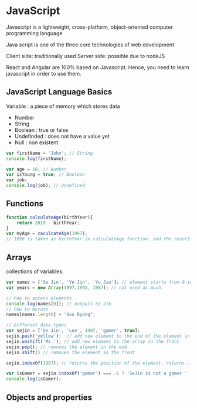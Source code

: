 # JavaScript
  
Javascript is a lightweight, cross-platform, object-oriented computer programming language

Java script is one of the three core technologies of web development

Client side: traditionally used
Server side: possible due to nodeJS

React and Angular are 100% based on Javascript.
Hence, you need to learn javascript in order to use them.


## JavaScript Language Basics
Variable : a piece of memory which stores data 
- Number
- String
- Boolean : true or false 
- Undefinded : does not have a value yet
- Null : non existent 
```javascript
var firstName = 'John'; // String 
console.log(firstName);

var age = 18; // Number
var isYoung = true; // Boolean 
var job;   
console.log(job); // Undefined 
```


## Functions 
```javascript
function calculateAge(birthYear){
    return 2019 - birthYear;
}
var myAge = caculcateAge(1997);
// 1990 is taken as birthYear in calculateAge function. and the result will be stored in age variable. 
```


## Arrays
collections of variables.
```javascript
var names = ['Se Jin', 'Ye Jin', 'Yu Jin']; // element starts from 0 index.  
var years = new Array(1997,1993, 1987); // not used as much.

// how to access elements
console.log(names[0]); // outputs Se Jin
// how to mutate
names[names.length] = 'Soo Ryong"; 

// Different data types
var sejin = ['Se Jin', 'Lee', 1997, 'gamer', true];
sejin.push('yellow');  // add new element to the end of the element in the end
sejin.unshift('Ms.'); // add new element to the array in the front 
sejin.pop(); // removes the element in the end 
sejin.shift() // removes the element in the front 

sejin.indexOf(1997); // returns the position of the element. returns -1 if not there.

var isGamer = sejin.indexOf('gamer') === -1 ? 'SeJin is not a gamer ' : ' SeJin is a gamer';
console.log(isGamer); 
```

## Objects and properties

``` javascript


```
